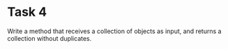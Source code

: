 # Task 4

Write a method that receives a collection of objects as input, and returns a collection
without duplicates.
